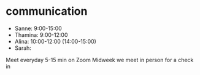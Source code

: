 # communication

- Sanne: 9:00-15:00
- Thamina: 9:00-12:00
- Alina: 10:00-12:00 (14:00-15:00)
- Sarah:

Meet everyday 5-15 min on Zoom Midweek we meet in person for a check in
